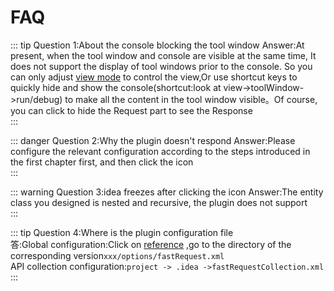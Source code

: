 # FAQ

::: tip Question 1:About the console blocking the tool window
Answer:At present, when the tool window and console are visible at the same time, It does not support the display of tool windows prior to the console. So you can only adjust [view mode](https://www.jetbrains.com/help/idea/viewing-modes.html)
to control the view,Or use shortcut keys to quickly hide and show the console(shortcut:look at view->toolWindow->run/debug) to make all the content in the tool window visible。Of course, you can click to hide the Request part to see the Response  
:::

::: danger Question 2:Why the plugin doesn't respond
Answer:Please configure the relevant configuration according to the steps introduced in the first chapter first, and then click the icon  
:::

::: warning Question 3:idea freezes after clicking the icon
Answer:The entity class you designed is nested and recursive, the plugin does not support  
:::

::: tip Question 4:Where is the plugin configuration file  
答:Global configuration:Click on [reference](https://intellij-support.jetbrains.com/hc/en-us/articles/206544519-Directories-used-by-the-IDE-to-store-settings-caches-plugins-and-logs) ,go to the directory of the corresponding version`xxx/options/fastRequest.xml`  
API collection configuration:`project -> .idea ->fastRequestCollection.xml`  
:::
